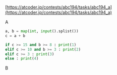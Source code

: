 [https://atcoder.jp/contests/abc194/tasks/abc194_a](https://atcoder.jp/contests/abc194/tasks/abc194_a)

A

```python
a, b = map(int, input().splist())
c = a + b

if c >= 15 and b >= 8 : print(1)
elif c >= 10 and b >= 3 : print(2)
elif c >= 3 : print(3)
else : print(4)
```

B
